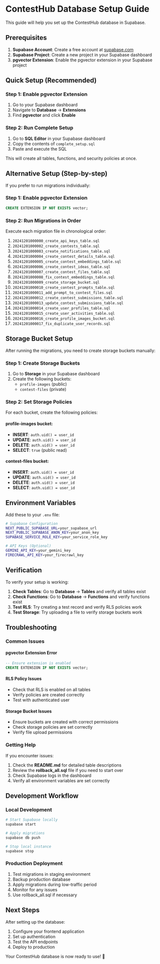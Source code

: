 # ContestHub Database Setup Guide

This guide will help you set up the ContestHub database in Supabase.

## Prerequisites

1. **Supabase Account**: Create a free account at [supabase.com](https://supabase.com)
2. **Supabase Project**: Create a new project in your Supabase dashboard
3. **pgvector Extension**: Enable the pgvector extension in your Supabase project

## Quick Setup (Recommended)

### Step 1: Enable pgvector Extension
1. Go to your Supabase dashboard
2. Navigate to **Database** → **Extensions**
3. Find **pgvector** and click **Enable**

### Step 2: Run Complete Setup
1. Go to **SQL Editor** in your Supabase dashboard
2. Copy the contents of `complete_setup.sql`
3. Paste and execute the SQL

This will create all tables, functions, and security policies at once.

## Alternative Setup (Step-by-step)

If you prefer to run migrations individually:

### Step 1: Enable pgvector Extension
```sql
CREATE EXTENSION IF NOT EXISTS vector;
```

### Step 2: Run Migrations in Order
Execute each migration file in chronological order:

1. `20241201000000_create_api_keys_table.sql`
2. `20241201000002_create_contests_table.sql`
3. `20241201000003_create_notifications_table.sql`
4. `20241201000004_create_contest_details_table.sql`
5. `20241201000005_create_contest_embeddings_table.sql`
6. `20241201000006_create_contest_ideas_table.sql`
7. `20241201000007_create_contest_files_table.sql`
8. `20241201000008_fix_contest_embeddings_table.sql`
9. `20241201000009_create_storage_bucket.sql`
10. `20241201000010_create_contest_prompts_table.sql`
11. `20241201000011_add_prompt_to_contest_files.sql`
12. `20241201000012_create_contest_submissions_table.sql`
13. `20241201000013_update_contest_submissions_table.sql`
14. `20241201000014_create_user_profiles_table.sql`
15. `20241201000015_create_user_activities_table.sql`
16. `20241201000016_create_profile_images_bucket.sql`
17. `20241201000017_fix_duplicate_user_records.sql`

## Storage Bucket Setup

After running the migrations, you need to create storage buckets manually:

### Step 1: Create Storage Buckets
1. Go to **Storage** in your Supabase dashboard
2. Create the following buckets:
   - `profile-images` (public)
   - `contest-files` (private)

### Step 2: Set Storage Policies
For each bucket, create the following policies:

#### profile-images bucket:
- **INSERT**: `auth.uid() = user_id`
- **UPDATE**: `auth.uid() = user_id`
- **DELETE**: `auth.uid() = user_id`
- **SELECT**: `true` (public read)

#### contest-files bucket:
- **INSERT**: `auth.uid() = user_id`
- **UPDATE**: `auth.uid() = user_id`
- **DELETE**: `auth.uid() = user_id`
- **SELECT**: `auth.uid() = user_id`

## Environment Variables

Add these to your `.env` file:

```bash
# Supabase Configuration
NEXT_PUBLIC_SUPABASE_URL=your_supabase_url
NEXT_PUBLIC_SUPABASE_ANON_KEY=your_anon_key
SUPABASE_SERVICE_ROLE_KEY=your_service_role_key

# API Keys (Optional)
GEMINI_API_KEY=your_gemini_key
FIRECRAWL_API_KEY=your_firecrawl_key
```

## Verification

To verify your setup is working:

1. **Check Tables**: Go to **Database** → **Tables** and verify all tables exist
2. **Check Functions**: Go to **Database** → **Functions** and verify functions exist
3. **Test RLS**: Try creating a test record and verify RLS policies work
4. **Test Storage**: Try uploading a file to verify storage buckets work

## Troubleshooting

### Common Issues

#### pgvector Extension Error
```sql
-- Ensure extension is enabled
CREATE EXTENSION IF NOT EXISTS vector;
```

#### RLS Policy Issues
- Check that RLS is enabled on all tables
- Verify policies are created correctly
- Test with authenticated user

#### Storage Bucket Issues
- Ensure buckets are created with correct permissions
- Check storage policies are set correctly
- Verify file upload permissions

### Getting Help

If you encounter issues:

1. Check the **README.md** for detailed table descriptions
2. Review the **rollback_all.sql** file if you need to start over
3. Check Supabase logs in the dashboard
4. Verify all environment variables are set correctly

## Development Workflow

### Local Development
```bash
# Start Supabase locally
supabase start

# Apply migrations
supabase db push

# Stop local instance
supabase stop
```

### Production Deployment
1. Test migrations in staging environment
2. Backup production database
3. Apply migrations during low-traffic period
4. Monitor for any issues
5. Use rollback_all.sql if necessary

## Next Steps

After setting up the database:

1. Configure your frontend application
2. Set up authentication
3. Test the API endpoints
4. Deploy to production

Your ContestHub database is now ready to use! 🎉 